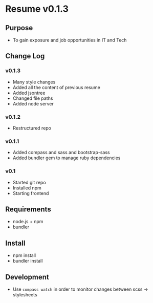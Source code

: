 # Resume v0.1.3
## Purpose
* To gain exposure and job opportunities in IT and Tech
## Change Log
### v0.1.3
* Many style changes
* Added all the content of previous resume
* Added jsontree
* Changed file paths
* Added node server
### v0.1.2
* Restructured repo
### v0.1.1
* Added compass and sass and bootstrap-sass
* Added bundler gem to manage ruby dependencies
### v0.1
* Started git repo
* Installed npm
* Starting frontend 
## Requirements
* node.js + npm
* bundler 
## Install
* npm install
* bundler install
## Development
* Use `compass watch` in order to monitor changes between scss -> stylesheets